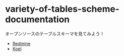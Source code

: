 # variety-of-tables-scheme-documentation
オープンソースのテーブルスキーマを見てみよう！


 * [Redmine](Redmine/tbls/doc/schema/README.md)
 * [Koel](Koel/tbls/doc/schema/README.md)



